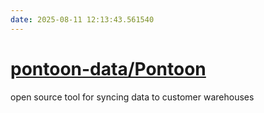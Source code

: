 ```yaml
---
date: 2025-08-11 12:13:43.561540
---
```


# [pontoon-data/Pontoon](https://github.com/pontoon-data/Pontoon)

open source tool for syncing data to customer warehouses